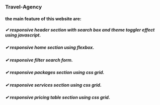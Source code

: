 ### Travel-Agency
#### the main feature of this website are:
##### ✔ responsive header section with search box and theme toggler effect using javascript.
##### ✔ responsive home section using flexbox.
##### ✔ responsive filter search form.
##### ✔ responsive packages section using css grid.
##### ✔ responsive services section using css grid.
##### ✔ responsive pricing table section using css grid.
